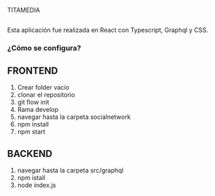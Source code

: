 TITAMEDIA

## 
Esta aplicación fue realizada en React con Typescript, Graphql y CSS.
### ¿Cómo se configura?

## FRONTEND  
1. Crear folder vacío
2. clonar el repositorio
4. git flow init
6. Rama develop
5. navegar hasta la carpeta socialnetwork
6. npm install
6. npm start
## BACKEND 

1. navegar hasta la carpeta src/graphql
2. npm istall
3. node index.js
